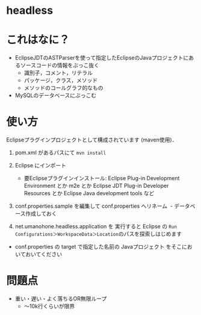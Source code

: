 headless
========

# これはなに？
* EclipseJDTのASTParserを使って指定したEclipseのJavaプロジェクトにあるソースコードの情報をぶっこ抜く
    * 識別子，コメント，リテラル
    * パッケージ，クラス，メソッド
    * メソッドのコールグラフ的なもの
* MySQLのデータベースにぶっこむ

# 使い方
Eclipseプラグインプロジェクトとして構成されています (maven使用)．

1. pom.xml があるパスにて `mvn install`

2. Eclipse にインポート
    
    - 要Eclipseプラグインインストール: Eclipse Plug-in Development Environment とか m2e とか Eclipse JDT Plug-in Developer Resources とか Eclipse Java development tools など	

3. conf.properties.sample を編集して conf.properties へリネーム
  - データベース作成しておく
  
4. net.umanohone.headless.application を 実行すると Eclipse の `Run Configurations＞WorkspaceData＞Location`のパスを探索しはじめます
  - conf.properties の target で指定した名前の Javaプロジェクト をそこにおいておいてください

# 問題点
* 重い・遅い・よく落ちるOR無限ループ
  * 〜10k行くらいが限界

